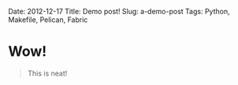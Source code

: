 Date: 2012-12-17
Title: Demo post!
Slug: a-demo-post
Tags: Python, Makefile, Pelican, Fabric

# Wow!

> This is neat!

